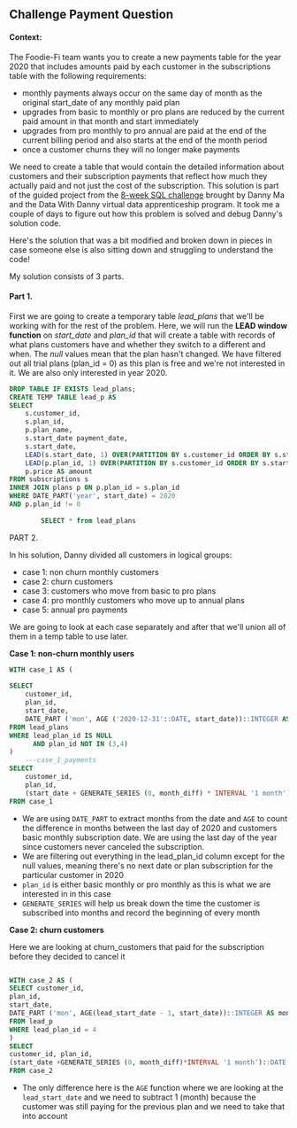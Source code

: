 ## Challenge Payment Question

#### Context: 

The Foodie-Fi team wants you to create a new payments table for the year 2020 that includes amounts paid by each customer in the subscriptions table with the following requirements:

- monthly payments always occur on the same day of month as the original start_date of any monthly paid plan
- upgrades from basic to monthly or pro plans are reduced by the current paid amount in that month and start immediately
- upgrades from pro monthly to pro annual are paid at the end of the current billing period and also starts at the end of the month period
- once a customer churns they will no longer make payments

We need to create a table that would contain the detailed information about customers and their subscription payments that reflect how much they actually paid and not just the cost of the subscription. This solution is part of the guided project from the [8-week SQL challenge](https://8weeksqlchallenge.com/getting-started/) brought by Danny Ma and the Data With Danny virtual data apprenticeship program. It took me a couple of days to figure out how this problem is solved and debug Danny's solution code. 

Here's the solution that was a bit modified and broken down in pieces in case someone else is also sitting down and struggling to understand the code!

My solution consists of 3 parts. 


#### Part 1. 

First we are going to create a temporary table *lead_plans* that we'll be working with for the rest of the problem. Here, we will run the **LEAD window function** on *start_date* and *plan_id* that will create a table with records of what plans customers have and whether they switch to a different and when. The *null* values mean that the plan hasn't changed. We have filtered out all trial plans (plan_id = 0) as this plan is free and we're not interested in it. We are also only interested in year 2020. 

````sql
DROP TABLE IF EXISTS lead_plans;
CREATE TEMP TABLE lead_p AS
SELECT
	s.customer_id,
	s.plan_id,
	p.plan_name,
	s.start_date payment_date,
	s.start_date,
	LEAD(s.start_date, 1) OVER(PARTITION BY s.customer_id ORDER BY s.start_date) lead_start_date,
	LEAD(p.plan_id, 1) OVER(PARTITION BY s.customer_id ORDER BY s.start_date) lead_plan_id,
	p.price AS amount
FROM subscriptions s
INNER JOIN plans p ON p.plan_id = s.plan_id 
WHERE DATE_PART('year', start_date) = 2020
AND p.plan_id != 0
		
		SELECT * from lead_plans
````

PART 2.

In his solution, Danny divided all customers in logical groups: 
- case 1: non churn monthly customers
- case 2: churn customers
- case 3: customers who move from basic to pro plans
- case 4: pro monthly customers who move up to annual plans
- case 5: annual pro payments

We are going to look at each case separately and after that we'll union all of them in a temp table to use later. 

**Case 1: non-churn monthly users**

````sql
WITH case_1 AS (
	
SELECT 
	customer_id,
	plan_id, 
	start_date, 
	DATE_PART ('mon', AGE ('2020-12-31'::DATE, start_date))::INTEGER AS month_diff 
FROM lead_plans 
WHERE lead_plan_id IS NULL 
      AND plan_id NOT IN (3,4) 
)
	---case_1_payments 
SELECT 
	customer_id, 
	plan_id,
	(start_date + GENERATE_SERIES (0, month_diff) * INTERVAL '1 month')::DATE AS start_date   
FROM case_1
````
- We are using ```DATE_PART``` to extract months from the date and ```AGE``` to count the difference in months between the last day of 2020 and customers basic monthly subscription date. We are using the last day of the year since customers never canceled the subscription. 
- We are filtering out everything in the lead_plan_id column except for the null values, meaning there's no next date or plan subscription for the particular customer in 2020
- ```plan_id``` is either basic monthly or pro monthly as this is what we are interested in in this case
- ```GENERATE_SERIES``` will help us break down the time the customer is subscribed into months and record the beginning of every month
 
**Case 2: churn customers**

Here we are looking at churn_customers that paid for the subscription before they decided to cancel it

````sql

WITH case_2 AS (
SELECT customer_id, 
plan_id,
start_date,
DATE_PART ('mon', AGE(lead_start_date - 1, start_date))::INTEGER AS month_diff 
FROM lead_p
WHERE lead_plan_id = 4
) 
SELECT 
customer_id, plan_id,
(start_date +GENERATE_SERIES (0, month_diff)*INTERVAL '1 month')::DATE AS start_date 
FROM case_2
````
- The only difference here is the ```AGE``` function where we are looking at the ```lead_start_date``` and we need to subtract 1 (month) because the customer was still paying for the previous plan and we need to take that into account
